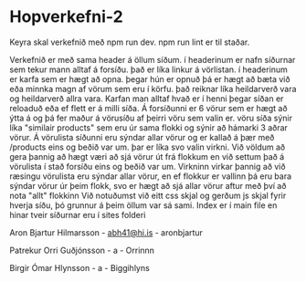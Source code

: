 # Hopverkefni-2


Keyra skal verkefnið með npm run dev. npm run lint er til staðar.

Verkefnið er með sama header á öllum síðum. í headerinum er nafn síðurnar sem tekur mann alltaf á forsíðu. það er líka linkur á vörlistan. í headerinum er karfa sem er hægt að opna. þegar hún er opnuð þá er hægt að bæta við eða minnka magn af vörum sem eru í körfu. það reiknar líka heildarverð vara og heildarverð allra vara. Karfan man alltaf hvað er í henni þegar síðan er reloaduð eða ef flett er á milli síða. 
Á forsíðunni er 6 vörur sem er hægt að ýtta á og þá fer maður á vörusíðu af þeirri vöru sem valin er. vöru síða sýnir líka "similair products" sem eru úr sama flokki og sýnir að hámarki 3 aðrar vörur. 
Á vörulista síðunni eru sýndar allar vörur og er kallað á þær með /products eins og beðið var um. þar er líka svo valin virkni. Við völdum að gera þannig að hægt væri að sjá vörur út frá flokkum en við settum það á vörulista í stað forsíðu eins og beðið var um. Virkninn virkar þannig að við ræsingu vörulista eru sýndar allar vörur, en ef flokkur er vallinn þá eru bara sýndar vörur úr þeim flokk, svo er hægt að sjá allar vörur aftur með því að nota "allt" flokkinn
Við notuðumst við eitt css skjal og gerðum js skjal fyrir hverja síðu, þó grunnur á þeim öllum var sá sami. Index er í main file en hinar tveir síðurnar eru í sites folderi

Aron Bjartur Hilmarsson - abh41@hi.is - aronbjartur

Patrekur Orri Guðjónsson - a - Orrinnn

Birgir Ómar Hlynsson - a - Biggihlyns

